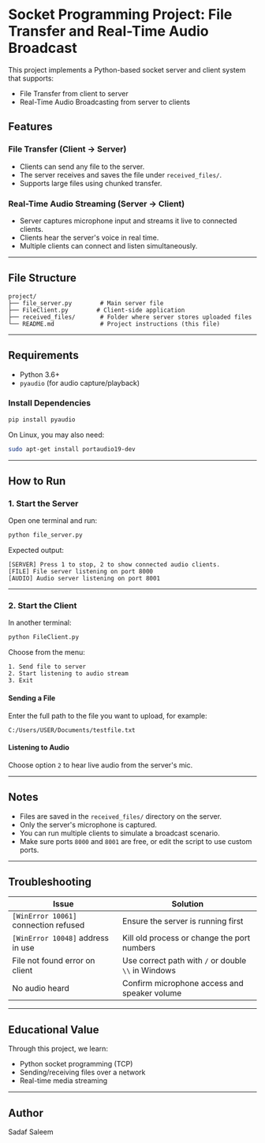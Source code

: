 # Socket Programming Project: File Transfer and Real-Time Audio Broadcast

This project implements a Python-based socket server and client system that supports:
- File Transfer from client to server
- Real-Time Audio Broadcasting from server to clients

## Features

### File Transfer (Client → Server)
- Clients can send any file to the server.
- The server receives and saves the file under `received_files/`.
- Supports large files using chunked transfer.

### Real-Time Audio Streaming (Server → Client)
- Server captures microphone input and streams it live to connected clients.
- Clients hear the server's voice in real time.
- Multiple clients can connect and listen simultaneously.

---

## File Structure

```
project/
├── file_server.py        # Main server file
├── FileClient.py        # Client-side application
├── received_files/       # Folder where server stores uploaded files
└── README.md             # Project instructions (this file)
```

---

## Requirements

- Python 3.6+
- `pyaudio` (for audio capture/playback)

### Install Dependencies
```bash
pip install pyaudio
```

On Linux, you may also need:  
```bash
sudo apt-get install portaudio19-dev
```

---

## How to Run

### 1. Start the Server

Open one terminal and run:
```bash
python file_server.py
```

Expected output:
```
[SERVER] Press 1 to stop, 2 to show connected audio clients.
[FILE] File server listening on port 8000
[AUDIO] Audio server listening on port 8001
```

---

### 2. Start the Client

In another terminal:
```bash
python FileClient.py
```

Choose from the menu:
```
1. Send file to server
2. Start listening to audio stream
3. Exit
```

#### Sending a File
Enter the full path to the file you want to upload, for example:
```
C:/Users/USER/Documents/testfile.txt
```

#### Listening to Audio
Choose option `2` to hear live audio from the server's mic.

---

## Notes

- Files are saved in the `received_files/` directory on the server.
- Only the server's microphone is captured.
- You can run multiple clients to simulate a broadcast scenario.
- Make sure ports `8000` and `8001` are free, or edit the script to use custom ports.

---

## Troubleshooting

| Issue                                 | Solution                                                  |
|--------------------------------------|-----------------------------------------------------------|
| `[WinError 10061]` connection refused| Ensure the server is running first                        |
| `[WinError 10048]` address in use    | Kill old process or change the port numbers               |
| File not found error on client       | Use correct path with `/` or double `\\` in Windows       |
| No audio heard                       | Confirm microphone access and speaker volume              |

---

## Educational Value

Through this project, we learn:
- Python socket programming (TCP)
- Sending/receiving files over a network
- Real-time media streaming
---

## Author

Sadaf Saleem 

